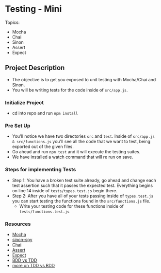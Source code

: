 # Testing - Mini

Topics:

* Mocha
* Chai
* Sinon
* Assert
* Expect

## Project Description

* The objective is to get you exposed to unit testing with Mocha/Chai and Sinon.
* You will be writing tests for the code inside of `src/app.js`.

### Initialize Project

* cd into repo and run `npm install`

### Pre Set Up

* You'll notice we have two directories `src` and `test`. Inside of `src/app.js & src/functions.js` you'll see all the code that we want to test, being exported out of the given files.
* Go ahead and run `npm test` and it will execute the testing suites.
* We have installed a watch command that will re run on save.

### Steps for implementing Tests

* Step 1: You have a broken test suite already, go ahead and change each test assertion such that it passes the expected test. Everything begins on line 14 inside of `tests/types.test.js` begin there.
* Step 2: After you have all of your tests passing inside of `types.test.js` you can start testing the functions found in the `src/functions.js` file.
  * Write your testing code for these functions inside of `tests/functions.test.js`

### Resources

* [Mocha](https://mochajs.org/)
* [sinon-spy](https://github.com/domenic/sinon-chai)
* [Chai](http://chaijs.com/)
* [Assert](http://chaijs.com/api/assert/)
* [Expect](http://chaijs.com/api/bdd/)
* [BDD vs TDD](https://codeutopia.net/blog/2015/03/01/unit-testing-tdd-and-bdd/)
* [more on TDD vs BDD](http://chaijs.com/guide/styles/)
